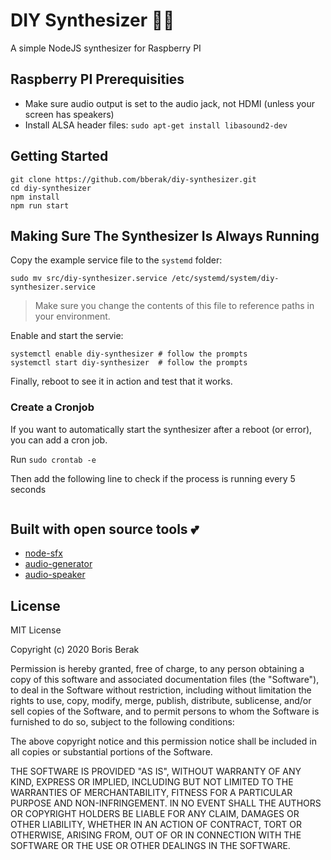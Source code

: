 # DIY Synthesizer 🎵🎹

A simple NodeJS synthesizer for Raspberry PI

## Raspberry PI Prerequisities

- Make sure audio output is set to the audio jack, not HDMI (unless your screen has speakers)
- Install ALSA header files: `sudo apt-get install libasound2-dev`

## Getting Started

```
git clone https://github.com/bberak/diy-synthesizer.git
cd diy-synthesizer
npm install
npm run start
```

## Making Sure The Synthesizer Is Always Running

Copy the example service file to the `systemd` folder:

```
sudo mv src/diy-synthesizer.service /etc/systemd/system/diy-synthesizer.service
```

> Make sure you change the contents of this file to reference paths in your environment.

Enable and start the servie:

```
systemctl enable diy-synthesizer # follow the prompts
systemctl start diy-synthesizer  # follow the prompts
```

Finally, reboot to see it in action and test that it works.

### Create a Cronjob 

If you want to automatically start the synthesizer after a reboot (or error), you can add a cron job.

Run `sudo crontab -e`

Then add the following line to check if the process is running every 5 seconds

```
```

## Built with open source tools 💕

- [node-sfx](https://github.com/bberak/node-sfx)
- [audio-generator](https://github.com/audiojs/audio-generator)
- [audio-speaker](https://github.com/audiojs/audio-speaker)

## License

MIT License

Copyright (c) 2020 Boris Berak

Permission is hereby granted, free of charge, to any person obtaining a copy
of this software and associated documentation files (the "Software"), to deal
in the Software without restriction, including without limitation the rights
to use, copy, modify, merge, publish, distribute, sublicense, and/or sell
copies of the Software, and to permit persons to whom the Software is
furnished to do so, subject to the following conditions:

The above copyright notice and this permission notice shall be included in all
copies or substantial portions of the Software.

THE SOFTWARE IS PROVIDED "AS IS", WITHOUT WARRANTY OF ANY KIND, EXPRESS OR
IMPLIED, INCLUDING BUT NOT LIMITED TO THE WARRANTIES OF MERCHANTABILITY,
FITNESS FOR A PARTICULAR PURPOSE AND NON-INFRINGEMENT. IN NO EVENT SHALL THE
AUTHORS OR COPYRIGHT HOLDERS BE LIABLE FOR ANY CLAIM, DAMAGES OR OTHER
LIABILITY, WHETHER IN AN ACTION OF CONTRACT, TORT OR OTHERWISE, ARISING FROM,
OUT OF OR IN CONNECTION WITH THE SOFTWARE OR THE USE OR OTHER DEALINGS IN THE
SOFTWARE.
